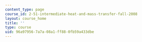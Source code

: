 ```yaml
---
content_type: page
course_id: 2-51-intermediate-heat-and-mass-transfer-fall-2008
layout: course_home
title: ''
type: course
uid: 96a97956-7a7a-08a1-ff88-0fb59a433dbe
---
```

